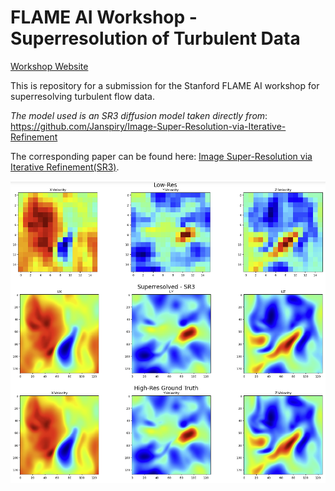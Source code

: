 # FLAME AI Workshop - Superresolution of Turbulent Data

[Workshop Website](https://flame-ai-workshop.github.io)

This is repository for a submission for the Stanford FLAME AI workshop for superresolving turbulent flow data.

*The model used is an SR3 diffusion model taken directly from*: https://github.com/Janspiry/Image-Super-Resolution-via-Iterative-Refinement

The corresponding paper can be found here: [Image Super-Resolution via Iterative Refinement(SR3)](https://arxiv.org/pdf/2104.07636.pdf ).



 <img src="./misc/superres1.png" alt="show" style="zoom:90%;" /> 












